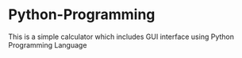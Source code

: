 # Python-Programming
This is a simple calculator which includes GUI interface using Python Programming Language
